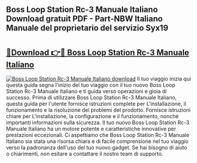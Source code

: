 ## Boss Loop Station Rc-3 Manuale Italiano Download gratuit PDF - Part-NBW Italiano Manuale del proprietario del servizio Syx19

# <h2><a href="http://dff88xt.blite.top/?on=Boss+Loop+Station+Rc-3+Manuale+Italiano">🔗Download 👉🔴 Boss Loop Station Rc-3 Manuale Italiano</a></h2>

[![Boss Loop Station Rc-3 Manuale Italiano download](https://i.imgur.com/lujVjoI.png)](http://dff88xt.blite.top/?on=Boss+Loop+Station+Rc-3+Manuale+Italiano)
Il tuo viaggio inizia qui questa guida segna l'inizio del tuo viaggio con il tuo nuovo Boss Loop Station Rc-3 Manuale Italiano e ti guida verso operazioni e gioia di successo. Prima di utilizzare Boss Loop Station Rc-3 Manuale Italiano, questa guida per l'utente fornisce istruzioni complete per L'installazione, il funzionamento e la risoluzione dei problemi del prodotto. Fornisce istruzioni chiare per L'installazione, la configurazione e il funzionamento, nonché importanti informazioni sulla sicurezza. Il tuo nuovo Boss Loop Station Rc-3 Manuale Italiano ha un motore potente e caratteristiche innovative per prestazioni eccezionali. Ci aspettiamo che Boss Loop Station Rc-3 Manuale Italiano sia stata una risorsa chiara e di facile comprensione nel tuo viaggio verso la padronanza dell'uso del tuo nuovo gadget. Se hai bisogno di aiuto o chiarimenti, non esitare a contattare il nostro team di supporto.
